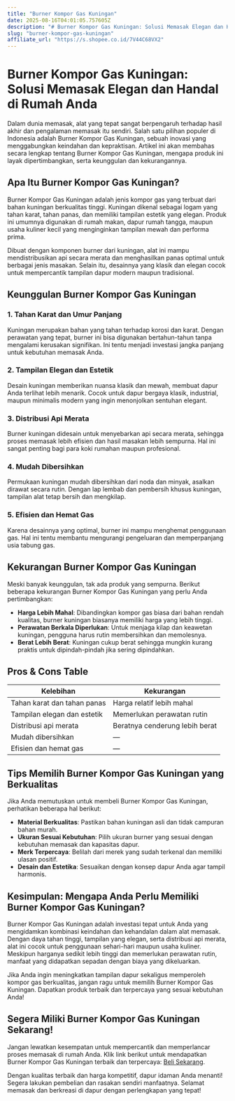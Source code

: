 ```yaml
---
title: "Burner Kompor Gas Kuningan"
date: 2025-08-16T04:01:05.757605Z
description: "# Burner Kompor Gas Kuningan: Solusi Memasak Elegan dan Handal di Rumah Anda..."
slug: "burner-kompor-gas-kuningan"
affiliate_url: "https://s.shopee.co.id/7V44C68VX2"
---
```

# Burner Kompor Gas Kuningan: Solusi Memasak Elegan dan Handal di Rumah Anda

Dalam dunia memasak, alat yang tepat sangat berpengaruh terhadap hasil akhir dan pengalaman memasak itu sendiri. Salah satu pilihan populer di Indonesia adalah Burner Kompor Gas Kuningan, sebuah inovasi yang menggabungkan keindahan dan kepraktisan. Artikel ini akan membahas secara lengkap tentang Burner Kompor Gas Kuningan, mengapa produk ini layak dipertimbangkan, serta keunggulan dan kekurangannya.

## Apa Itu Burner Kompor Gas Kuningan?

Burner Kompor Gas Kuningan adalah jenis kompor gas yang terbuat dari bahan kuningan berkualitas tinggi. Kuningan dikenal sebagai logam yang tahan karat, tahan panas, dan memiliki tampilan estetik yang elegan. Produk ini umumnya digunakan di rumah makan, dapur rumah tangga, maupun usaha kuliner kecil yang menginginkan tampilan mewah dan performa prima.

Dibuat dengan komponen burner dari kuningan, alat ini mampu mendistribusikan api secara merata dan menghasilkan panas optimal untuk berbagai jenis masakan. Selain itu, desainnya yang klasik dan elegan cocok untuk mempercantik tampilan dapur modern maupun tradisional.

## Keunggulan Burner Kompor Gas Kuningan

### 1. Tahan Karat dan Umur Panjang

Kuningan merupakan bahan yang tahan terhadap korosi dan karat. Dengan perawatan yang tepat, burner ini bisa digunakan bertahun-tahun tanpa mengalami kerusakan signifikan. Ini tentu menjadi investasi jangka panjang untuk kebutuhan memasak Anda.

### 2. Tampilan Elegan dan Estetik

Desain kuningan memberikan nuansa klasik dan mewah, membuat dapur Anda terlihat lebih menarik. Cocok untuk dapur bergaya klasik, industrial, maupun minimalis modern yang ingin menonjolkan sentuhan elegant.

### 3. Distribusi Api Merata

Burner kuningan didesain untuk menyebarkan api secara merata, sehingga proses memasak lebih efisien dan hasil masakan lebih sempurna. Hal ini sangat penting bagi para koki rumahan maupun profesional.

### 4. Mudah Dibersihkan

Permukaan kuningan mudah dibersihkan dari noda dan minyak, asalkan dirawat secara rutin. Dengan lap lembab dan pembersih khusus kuningan, tampilan alat tetap bersih dan mengkilap.

### 5. Efisien dan Hemat Gas

Karena desainnya yang optimal, burner ini mampu menghemat penggunaan gas. Hal ini tentu membantu mengurangi pengeluaran dan memperpanjang usia tabung gas.

## Kekurangan Burner Kompor Gas Kuningan

Meski banyak keunggulan, tak ada produk yang sempurna. Berikut beberapa kekurangan Burner Kompor Gas Kuningan yang perlu Anda pertimbangkan:

- **Harga Lebih Mahal**: Dibandingkan kompor gas biasa dari bahan rendah kualitas, burner kuningan biasanya memiliki harga yang lebih tinggi.
- **Perawatan Berkala Diperlukan**: Untuk menjaga kilap dan keawetan kuningan, pengguna harus rutin membersihkan dan memolesnya.
- **Berat Lebih Berat**: Kuningan cukup berat sehingga mungkin kurang praktis untuk dipindah-pindah jika sering dipindahkan.

## Pros & Cons Table

| Kelebihan                 | Kekurangan                                   |
|---------------------------|----------------------------------------------|
| Tahan karat dan tahan panas | Harga relatif lebih mahal                   |
| Tampilan elegan dan estetik | Memerlukan perawatan rutin                |
| Distribusi api merata     | Beratnya cenderung lebih berat            |
| Mudah dibersihkan        | —                                            |
| Efisien dan hemat gas    | —                                            |

## Tips Memilih Burner Kompor Gas Kuningan yang Berkualitas

Jika Anda memutuskan untuk membeli Burner Kompor Gas Kuningan, perhatikan beberapa hal berikut:

- **Material Berkualitas**: Pastikan bahan kuningan asli dan tidak campuran bahan murah.
- **Ukuran Sesuai Kebutuhan**: Pilih ukuran burner yang sesuai dengan kebutuhan memasak dan kapasitas dapur.
- **Merk Terpercaya**: Belilah dari merek yang sudah terkenal dan memiliki ulasan positif.
- **Desain dan Estetika**: Sesuaikan dengan konsep dapur Anda agar tampil harmonis.

## Kesimpulan: Mengapa Anda Perlu Memiliki Burner Kompor Gas Kuningan?

Burner Kompor Gas Kuningan adalah investasi tepat untuk Anda yang mengidamkan kombinasi keindahan dan kehandalan dalam alat memasak. Dengan daya tahan tinggi, tampilan yang elegan, serta distribusi api merata, alat ini cocok untuk penggunaan sehari-hari maupun usaha kuliner. Meskipun harganya sedikit lebih tinggi dan memerlukan perawatan rutin, manfaat yang didapatkan sepadan dengan biaya yang dikeluarkan.

Jika Anda ingin meningkatkan tampilan dapur sekaligus memperoleh kompor gas berkualitas, jangan ragu untuk memilih Burner Kompor Gas Kuningan. Dapatkan produk terbaik dan terpercaya yang sesuai kebutuhan Anda!

## Segera Miliki Burner Kompor Gas Kuningan Sekarang!

Jangan lewatkan kesempatan untuk mempercantik dan memperlancar proses memasak di rumah Anda. Klik link berikut untuk mendapatkan Burner Kompor Gas Kuningan terbaik dan terpercaya: [Beli Sekarang](https://s.shopee.co.id/7V44C68VX2).

Dengan kualitas terbaik dan harga kompetitif, dapur idaman Anda menanti! Segera lakukan pembelian dan rasakan sendiri manfaatnya. Selamat memasak dan berkreasi di dapur dengan perlengkapan yang tepat!